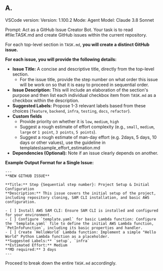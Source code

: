 ## A.

VSCode version: Version: 1.100.2
Mode: Agent
Model: Claude 3.8 Sonnet

Prompt:
Act as a GitHub Issue Creator Bot. Your task is to read #file:TASK.md and create GitHub issues within the current repository.

For each top-level section in `TASK.md`, **you will create a distinct GitHub issue.**

**For each issue, you will provide the following details:**

- **Issue Title:** A concise and descriptive title, directly from the top-level section.
    - For the issue title, provide the step number on what order this issue will be work on so that it is easy to proceed in sequential order.
- **Issue Description:** This will include an elaboration of the section's purpose and then list each individual checkbox item from `TASK.md` as a checkbox within the description.
- **Suggested Labels:** Propose 1-3 relevant labels based from these choices (`feature`, `backend`, `infra`, `testing`, `docs`, `refactor`).
- **Custom fields**
    - Provide priority on whether it is `low`, `medium`, `high`
    - Suggest a rough estimate of effort complexity (e.g., `small`, `medium`, `large` or `1 point`, `3 points`, `5 points`).
    - Suggest a rough estimate of man-day effort (e.g. 2days, 5 days, 10 days or other values), use the guideline in templates\sample_effort_estimation.md
- **Dependencies (Optional):** Note if an issue clearly depends on another.

**Example Output Format for a Single Issue:**

```
---
**NEW GITHUB ISSUE**

**Title:** Step {Sequential step number}: Project Setup & Initial Configuration
**Description:** This issue covers the initial setup of the project, including repository cloning, SAM CLI installation, and basic AWS configuration.

- [ ] Install AWS SAM CLI: Ensure SAM CLI is installed and configured for your environment.
- [ ] Configure `template.yaml` for basic Lambda function: Configure the `template.yaml` file to define the initial AWS Lambda function, `PetInfoFunction`, including its basic properties and handler.
- [ ] Create `HelloWorld` Lambda function: Implement a simple "Hello World" Python Lambda function as a placeholder.
**Suggested Labels:** `setup`, `infra`
**Estimated Effort:** Medium
**MD required:** 3 days
---

```
Proceed to break down the entire `TASK.md` accordingly.

